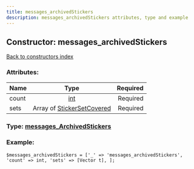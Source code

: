 ```yaml
---
title: messages_archivedStickers
description: messages_archivedStickers attributes, type and example
---
```

## Constructor: messages\_archivedStickers  
[Back to constructors index](index.md)



### Attributes:

| Name     |    Type       | Required |
|----------|:-------------:|---------:|
|count|[int](../types/int.md) | Required|
|sets|Array of [StickerSetCovered](../types/StickerSetCovered.md) | Required|



### Type: [messages\_ArchivedStickers](../types/messages_ArchivedStickers.md)


### Example:

```
$messages_archivedStickers = ['_' => 'messages_archivedStickers', 'count' => int, 'sets' => [Vector t], ];
```  

